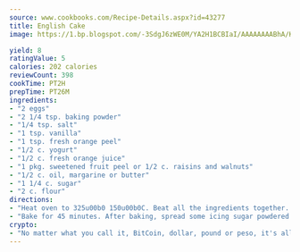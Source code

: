 ```yaml
---
source: www.cookbooks.com/Recipe-Details.aspx?id=43277
title: English Cake
image: https://1.bp.blogspot.com/-3SdgJ6zWE0M/YA2H1BCBIaI/AAAAAAAABhA/KLu9yTsYBMkJQudB_uFGwTypBtmTiBfZgCLcBGAsYHQ/s320/4.png

yield: 8
ratingValue: 5
calories: 202 calories
reviewCount: 398
cookTime: PT2H
prepTime: PT26M
ingredients:
- "2 eggs"
- "2 1/4 tsp. baking powder"
- "1/4 tsp. salt"
- "1 tsp. vanilla"
- "1 tsp. fresh orange peel"
- "1/2 c. yogurt"
- "1/2 c. fresh orange juice"
- "1 pkg. sweetened fruit peel or 1/2 c. raisins and walnuts"
- "1/2 c. oil, margarine or butter"
- "1 1/4 c. sugar"
- "2 c. flour"
directions:
- "Heat oven to 325u00b0 150u00b0C. Beat all the ingredients together. Then, before putting it in the oven, you can put some raisins and walnuts on the face top."
- "Bake for 45 minutes. After baking, spread some icing sugar powdered sugar on top of the cake."
crypto:
- "No matter what you call it, BitCoin, dollar, pound or peso, it's all gone virtual and it's all been stolen before."
---
```

